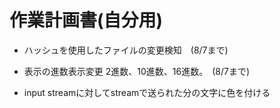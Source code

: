 # 作業計画書(自分用)

- ハッシュを使用したファイルの変更検知　(8/7まで)

- 表示の進数表示変更 2進数、10進数、16進数。　(8/7まで)

- input streamに対してstreamで送られた分の文字に色を付ける